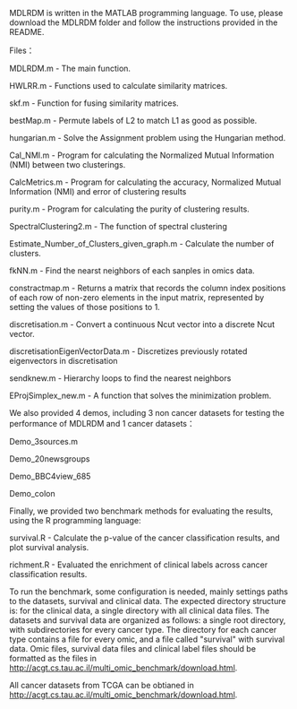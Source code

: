 MDLRDM is written in the MATLAB programming language. To use, please download the MDLRDM folder and follow the instructions provided in the README.

Files：

MDLRDM.m - The main function.

HWLRR.m - Functions used to calculate similarity matrices.

skf.m - Function for fusing similarity matrices.

bestMap.m - Permute labels of L2 to match L1 as good as possible.

hungarian.m - Solve the Assignment problem using the Hungarian method.

Cal_NMI.m - Program for calculating the Normalized Mutual Information (NMI) between two clusterings.

CalcMetrics.m - Program for calculating the accuracy, Normalized Mutual Information (NMI) and error of clustering results

purity.m - Program for calculating the purity of clustering results.

SpectralClustering2.m - The function of spectral clustering

Estimate_Number_of_Clusters_given_graph.m - Calculate the number of clusters.

fkNN.m - Find the nearst neighbors of each sanples in omics data.

constractmap.m - Returns a matrix that records the column index positions of each row of non-zero elements in the input matrix, represented by setting the values of those positions to 1.

discretisation.m - Convert a continuous Ncut vector into a discrete Ncut vector.

discretisationEigenVectorData.m - Discretizes previously rotated eigenvectors in discretisation

sendknew.m - Hierarchy loops to find the nearest neighbors

EProjSimplex_new.m - A function that solves the minimization problem.


We also provided 4 demos, including 3 non cancer datasets for testing the performance of MDLRDM and 1 cancer datasets：

Demo_3sources.m 

Demo_20newsgroups

Demo_BBC4view_685

Demo_colon




Finally, we provided two benchmark methods for evaluating the results, using the R programming language:

survival.R - Calculate the p-value of the cancer classification results, and plot survival analysis.

richment.R - Evaluated the enrichment of clinical labels across cancer classification results.

To run the benchmark, some configuration is needed, mainly settings paths to the datasets, survival and clinical data. 
The expected directory structure is: for the clinical data, a single directory with all clinical data files. 
The datasets and survival data are organized as follows: a single root directory, with subdirectories for every cancer type. 
The directory for each cancer type contains a file for every omic, and a file called "survival" with survival data. 
Omic files, survival data files and clinical label files should be formatted as the files in http://acgt.cs.tau.ac.il/multi_omic_benchmark/download.html.

All cancer datasets from TCGA can be obtianed in http://acgt.cs.tau.ac.il/multi_omic_benchmark/download.html.
